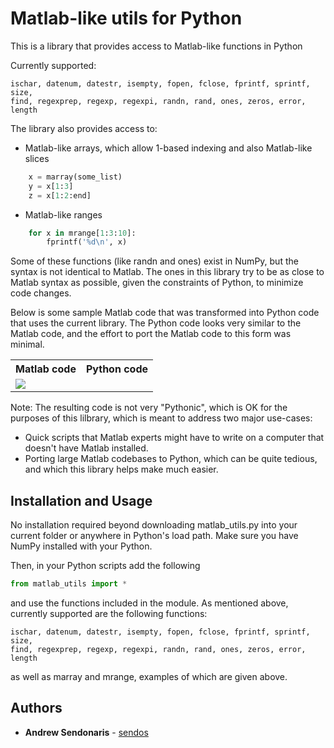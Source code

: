 # Matlab-like utils for Python
This is a library that provides access to Matlab-like functions in Python

Currently supported:

    ischar, datenum, datestr, isempty, fopen, fclose, fprintf, sprintf, size,
    find, regexprep, regexp, regexpi, randn, rand, ones, zeros, error, length

The library also provides access to:
* Matlab-like arrays, which allow 1-based indexing and also Matlab-like slices
```python
    x = marray(some_list)
    y = x[1:3]
    z = x[1:2:end]
```
* Matlab-like ranges
```python
    for x in mrange[1:3:10]:
        fprintf('%d\n', x)
```
Some of these functions (like randn and ones) exist in NumPy, but the syntax is not identical to Matlab. The ones in this library try to be as close to Matlab syntax as possible, given the constraints of Python, to minimize code changes.

Below is some sample Matlab code that was transformed into Python code that uses the current library. The Python code looks very similar to the Matlab code, and the effort to port the Matlab code to this form was minimal.
<table>
<tr><th>Matlab code</th><th>Python code</th></tr>
<tr><td colspan="2">
<img src="https://cloud.githubusercontent.com/assets/1019930/25139782/3c0b6ce8-2456-11e7-88a2-e9be395e306c.png">
 </td></tr>
</table>

Note: The resulting code is not very "Pythonic", which is OK for the purposes of this lilbrary, which is meant to address two major use-cases: 
   * Quick scripts that Matlab experts might have to write on a computer that doesn't have Matlab installed.
   * Porting large Matlab codebases to Python, which can be quite tedious, and which this library helps make much easier.



## Installation and Usage

No installation required beyond downloading matlab_utils.py into your current folder or anywhere in Python's load path. Make sure you have NumPy installed with your Python.

Then, in your Python scripts add the following
```python
from matlab_utils import *
```
and use the functions included in the module. As mentioned above, currently supported are the following functions:

    ischar, datenum, datestr, isempty, fopen, fclose, fprintf, sprintf, size,
    find, regexprep, regexp, regexpi, randn, rand, ones, zeros, error, length
    
as well as marray and mrange, examples of which are given above.

## Authors

* **Andrew Sendonaris** - [sendos](https://github.com/sendos)

